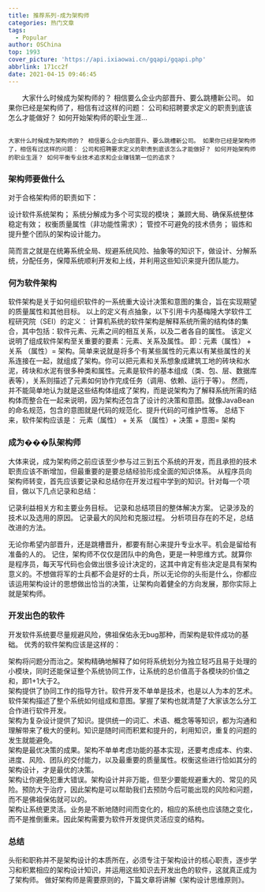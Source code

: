 ```yaml
---
title: 推荐系列-成为架构师
categories: 热门文章
tags:
  - Popular
author: OSChina
top: 1993
cover_picture: 'https://api.ixiaowai.cn/gqapi/gqapi.php'
abbrlink: 171cc2f
date: 2021-04-15 09:46:45
---
```


&emsp;&emsp;大家什么时候成为架构师的？ 相信要么企业内部晋升、要么跳槽新公司。 如果你已经是架构师了，相信有过这样的问题： 公司和招聘要求定义的职责到底该怎么才能做好？ 如何开始架构师的职业生涯...
<!-- more -->

                                                                                                                                                                                        大家什么时候成为架构师的？ 相信要么企业内部晋升、要么跳槽新公司。 如果你已经是架构师了，相信有过这样的问题： 公司和招聘要求定义的职责到底该怎么才能做好？ 如何开始架构师的职业生涯？ 如何平衡专业技术追求和企业赚钱第一位的追求？ 
 
### 架构师要做什么 
对于合格架构师的职责如下： 
 
 设计软件系统架构； 
 系统分解成为多个可实现的模块； 
 兼顾大局、确保系统整体稳定有效； 
 权衡质量属性（非功能性需求）； 
 管控不可避免的技术债务； 
 锻炼和提升整个团队的架构设计能力。 
 
简而言之就是在统筹系统全局、规避系统风险、抽象等的知识下，做设计、分解系统，分配任务，保障系统顺利开发和上线，并利用这些知识来提升团队能力。 
 
### 何为软件架构 
软件架构是关于如何组织软件的一系统重大设计决策和意图的集合，旨在实现期望的质量属性和其他目标。 
以上的定义有点抽象，以下引用卡内基梅隆大学软件工程研究院（SEI）的定义： 计算机系统的软件架构是解释系统所需的结构体的集合，其中包括：软件元素、元素之间的相互关系，以及二者各自的属性。 
该定义说明了组成软件架构至关重要的要素：元素、关系及属性。 即：元素（属性） + 关系 （属性）= 架构。简单来说就是将多个有某些属性的元素以有某些属性的关系连接在一起，就组成了架构。你可以把元素和关系想象成建筑工地的砖块和水泥，砖块和水泥有很多种类和属性。元素是软件的基本组成（类、包、层、数据库表等），关系则描述了元素如何协作完成任务（调用、依赖、运行于等）。 
然而，并不能简单地认为就是这些结构体组成了架构，而是说架构为了解释系统所需的结构体而整合在一起来说明，因为架构还包含了设计的决策和意图。就像JavaBean的命名规范，包含的意图就是代码的规范化、提升代码的可维护性等。 
总结下来，软件架构应该是： 元素（属性） + 关系 （属性）+ 决策 + 意图= 架构 
 
### 成为���队架构师 
大体来说，成为架构师之前应该至少参与过三到五个系统的开发，而且承担的技术职责应该不断增加，但最重要的是要总结经验形成全面的知识体系。 
从程序员向架构师转变，首先应该要记录和总结你在开发过程中学到的知识。针对每一个项目，做以下几点记录和总结： 
 
 记录利益相关方和主要业务目标。 
 记录和总结项目的整体解决方案。 
 记录涉及的技术以及选用的原因。 
 记录最大的风险和克服过程。 
 分析项目存在的不足，总结改进的方法。 
 
无论你希望内部晋升，还是跳槽晋升，都要有耐心来提升专业水平。机会是留给有准备的人的。 
记住，架构师不仅仅是团队中的角色，更是一种思维方式。就算你是程序员，每天写代码也会做出很多设计决定的，这其中肯定有些决定是具有架构意义的。不想做将军的士兵都不会是好的士兵，所以无论你的头衔是什么，你都应该运用架构设计的思想做出恰当的决策，让架构向着健全的方向发展，那你实际上就是架构师。 
 
### 开发出色的软件 
开发软件系统要尽量规避风险，佛祖保佑永无bug那种，而架构是软件成功的基础。 
优秀的软件架构应该是这样的： 
 
  架构将问题分而治之。架构精确地解释了如何将系统划分为独立轻巧且易于处理的小模块，同时还能保证整个系统协同工作，让系统的总价值高于各模块的价值之和，即1+1大于2。  
  架构提供了协同工作的指导方针。软件开发不单单是技术，也是以人为本的艺术。软件架构描述了整个系统如何组成和意图。掌握了架构也就清楚了大家该怎么分工合作进行软件开发。  
  架构为复杂设计提供了知识。提供统一的词汇、术语、概念等等知识，都为沟通和理解带来了极大的便利。知识是随时间而积累和提升的，利用知识，重复的问题的发生就能避免。  
  架构是最优决策的成果。架构不单单考虑功能的基本实现，还要考虑成本、约束、进度、风险、团队的交付能力，以及最重要的质量属性。权衡这些进行恰如其分的架构设计，才是最优的决策。  
  架构让你避免犯重大错误。架构设计并非万能，但至少要能规避重大的、常见的风险。预防大于治疗，因此架构是可以帮助我们去预防今后可能出现的风险和问题，而不是佛祖保佑就可以的。  
  架构让系统更灵活。业务是不断地随时间而变化的，相应的系统也应该随之变化，而不是推倒重来。因此架构需要为软件开发提供灵活应变的结构。  
 
 
### 总结 
头衔和职称并不是架构设计的本质所在，必须专注于架构设计的核心职责，逐步学习和积累相应的架构设计知识，并运用这些知识去开发出色的软件，这就真正成为了架构师。 
做好架构师是需要原则的，下篇文章将讲解《架构设计思维原则》。
                                        